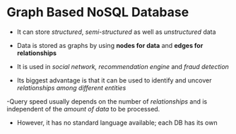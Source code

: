 # Graph Based NoSQL Database

- It can store *structured*, *semi-structured* as well as *unstructured* data

- Data is stored as graphs by using **nodes for data** and **edges for relationships**

- It is used in *social network, recommendation engine* and *fraud detection*

- Its biggest advantage is that it can be used to identify and uncover *relationships*
*among different entities*

-Query speed usually depends on the number of *relationships* and is independent
of the *amount of data* to be processed.

- However, it has no standard language available; each DB has its own
